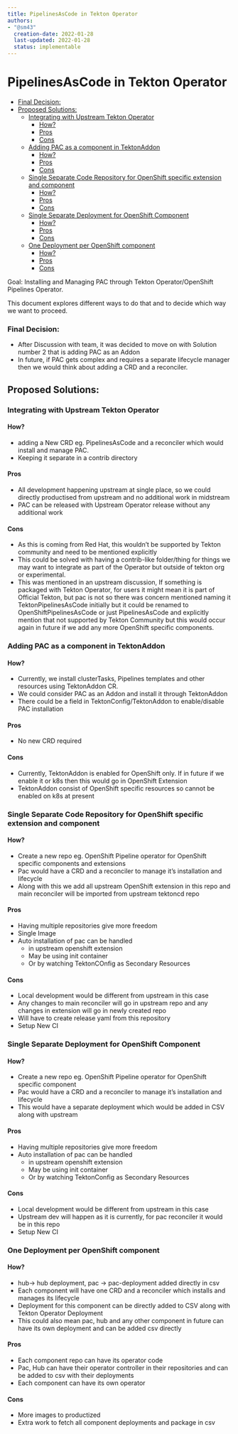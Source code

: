 ```yaml
---
title: PipelinesAsCode in Tekton Operator
authors:
- "@sm43"
  creation-date: 2022-01-28
  last-updated: 2022-01-28
  status: implementable
---
```


# PipelinesAsCode in Tekton Operator

<!-- toc -->
  - [Final Decision:](#final-decision)
- [Proposed Solutions:](#proposed-solutions)
  - [Integrating with Upstream Tekton Operator](#integrating-with-upstream-tekton-operator)
    - [How?](#how)
    - [Pros](#pros)
    - [Cons](#cons)
  - [Adding PAC as a component in TektonAddon](#adding-pac-as-a-component-in-tektonaddon)
    - [How?](#how-1)
    - [Pros](#pros-1)
    - [Cons](#cons-1)
  - [Single Separate Code Repository for OpenShift specific extension and component](#single-separate-code-repository-for-openshift-specific-extension-and-component)
    - [How?](#how-2)
    - [Pros](#pros-2)
    - [Cons](#cons-2)
  - [Single Separate Deployment for OpenShift Component](#single-separate-deployment-for-openshift-component)
    - [How?](#how-3)
    - [Pros](#pros-3)
    - [Cons](#cons-3)
  - [One Deployment per OpenShift component](#one-deployment-per-openshift-component)
    - [How?](#how-4)
    - [Pros](#pros-4)
    - [Cons](#cons-4)
<!-- /toc -->

Goal: Installing and Managing PAC through Tekton Operator/OpenShift Pipelines Operator.

This document explores different ways to do that and to decide which way we want to proceed.

### Final Decision:
- After Discussion with team, it was decided to move on with Solution number 2 that is adding PAC as an Addon
- In future, if PAC gets complex and requires a separate lifecycle manager then we would think about adding a CRD and a reconciler.

## Proposed Solutions:

### Integrating with Upstream Tekton Operator

#### How?
- adding a New CRD eg. PipelinesAsCode and a reconciler which would install and manage PAC.
- Keeping it separate in a contrib directory

#### Pros
- All development happening upstream at single place, so we could directly productised from upstream and no additional work in midstream
- PAC can be released with Upstream Operator release without any additional work

#### Cons
- As this is coming from Red Hat, this wouldn’t be supported by Tekton community and need to be mentioned explicitly
- This could be solved with having a contrib-like folder/thing for things we may want to integrate as part of the Operator but outside of tekton org or experimental.
- This was mentioned in an upstream discussion, If something is packaged with Tekton Operator, for users it might mean it is part of Official Tekton, but pac is not so there was concern mentioned naming it TektonPipelinesAsCode initially but it could be renamed to OpenShiftPipelinesAsCode or just PipelinesAsCode and explicitly mention that not supported by Tekton Community but this would occur again in future if we add any more OpenShift specific components.

### Adding PAC as a component in TektonAddon

#### How?
- Currently, we install clusterTasks, Pipelines templates and other resources using TektonAddon CR.
- We could consider PAC as an Addon and install it through TektonAddon
- There could be a field in TektonConfig/TektonAddon to enable/disable PAC installation

#### Pros
- No new CRD required

#### Cons
- Currently, TektonAddon is enabled for OpenShift only. If in future if we enable it or k8s then this would go in OpenShift Extension
- TektonAddon consist of OpenShift specific resources so cannot be enabled on k8s at present


### Single Separate Code Repository for OpenShift specific extension and component

#### How?
- Create a new repo eg. OpenShift Pipeline operator for OpenShift specific components and extensions
- Pac would have a CRD and a reconciler to manage it’s installation and lifecycle
- Along with this we add all upstream OpenShift extension in this repo and main reconciler will be imported from upstream tektoncd repo

#### Pros
- Having multiple repositories give more freedom
- Single Image
- Auto installation of pac can be handled
  - in upstream openshift extension
  - May be using init container
  - Or by watching TektonCOnfig as Secondary Resources

#### Cons
- Local development would be different from upstream in this case
- Any changes to main reconciler will go in upstream repo and any changes in extension will go in newly created repo
- Will have to create release yaml from this repository
- Setup New CI

### Single Separate Deployment for OpenShift Component

#### How?
- Create a new repo eg. OpenShift Pipeline operator for OpenShift specific component
- Pac would have a CRD and a reconciler to manage it’s installation and lifecycle
- This would have a separate deployment which would be added in CSV along with upstream

#### Pros
- Having multiple repositories give more freedom
- Auto installation of pac can be handled
  - in upstream openshift extension
  - May be using init container
  - Or by watching TektonConfig as Secondary Resources

#### Cons
- Local development would be different from upstream in this case
- Upstream dev will happen as it is currently, for pac reconciler it would be in this repo
- Setup New CI


### One Deployment per OpenShift component

#### How?
- hub-> hub deployment, pac -> pac-deployment added directly in csv
- Each component will have one CRD and a reconciler which installs and manages its lifecycle
- Deployment for this component can be directly added to CSV along with Tekton Operator Deployment
- This could also mean pac, hub and any other component in future can have its own deployment and can be added csv directly

#### Pros
- Each component repo can have its operator code
- Pac, Hub can have their operator controller in their repositories and can be added to csv with their deployments
- Each component can have its own operator

#### Cons
- More images to productized
- Extra work to fetch all component deployments and package in csv
